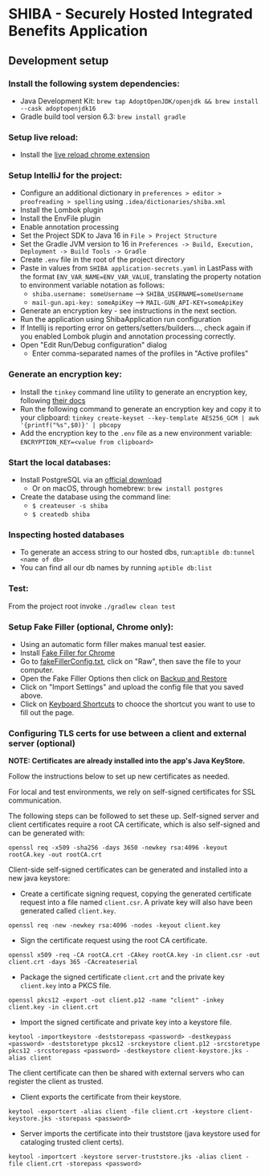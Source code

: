 # SHIBA - Securely Hosted Integrated Benefits Application

## Development setup

### Install the following system dependencies:

- Java Development Kit: `brew tap AdoptOpenJDK/openjdk && brew install --cask adoptopenjdk16`
- Gradle build tool version 6.3: `brew install gradle`

### Setup live reload:

- Install the [live reload chrome extension](https://chrome.google.com/webstore/detail/livereload/jnihajbhpnppcggbcgedagnkighmdlei?hl=en)

### Setup IntelliJ for the project:

- Configure an additional dictionary in `preferences > editor > proofreading > spelling` using `.idea/dictionaries/shiba.xml`
- Install the Lombok plugin
- Install the EnvFile plugin
- Enable annotation processing
- Set the Project SDK to Java 16 in `File > Project Structure`
- Set the Gradle JVM version to 16 in `Preferences -> Build, Execution, Deployment -> Build Tools -> Gradle`
- Create `.env` file in the root of the project directory
- Paste in values from `SHIBA application-secrets.yaml` in LastPass with the format `ENV_VAR_NAME=ENV_VAR_VALUE`, translating the property notation to environment variable notation as follows:
    - `shiba.username: someUsername` --> `SHIBA_USERNAME=someUsername`
    - `mail-gun.api-key: someApiKey` --> `MAIL-GUN_API-KEY=someApiKey`
- Generate an encryption key - see instructions in the next section.
- Run the application using ShibaApplication run configuration
- If Intellij is reporting error on getters/setters/builders..., check again if you enabled Lombok plugin and annotation processing correctly.
- Open "Edit Run/Debug configuration" dialog
    - Enter comma-separated names of the profiles in "Active profiles"

### Generate an encryption key:
- Install the `tinkey` command line utility to generate an encryption key, following [their docs](https://github.com/google/tink/blob/master/docs/TINKEY.md)
- Run the following command to generate an encryption key and copy it to your clipboard: `tinkey create-keyset --key-template AES256_GCM | awk '{printf("%s",$0)}' | pbcopy`
- Add the encryption key to the `.env` file as a new environment variable: `ENCRYPTION_KEY=<value from clipboard>`

### Start the local databases:

- Install PostgreSQL via an [official download](https://www.postgresql.org/download/)
    - Or on macOS, through homebrew: `brew install postgres`
- Create the database using the command line:
    - `$ createuser -s shiba`
    - `$ createdb shiba`
    
### Inspecting hosted databases
- To generate an access string to our hosted dbs, run:`aptible db:tunnel <name of db>`
- You can find all our db names by running `aptible db:list`
 
### Test:

From the project root invoke
```./gradlew clean test```

### Setup Fake Filler (optional, Chrome only):

- Using an automatic form filler makes manual test easier.
- Install [Fake Filler for Chrome](https://chrome.google.com/webstore/detail/fake-filler/bnjjngeaknajbdcgpfkgnonkmififhfo)
- Go to [fakeFillerConfig.txt](fakeFIllerConfig.txt), click on "Raw", then save the file to your computer.
- Open the Fake Filler Options then click on [Backup and Restore](chrome-extension://bnjjngeaknajbdcgpfkgnonkmififhfo/options.html#/backup)
- Click on "Import Settings" and upload the config file that you saved above.
- Click on [Keyboard Shortcuts](chrome-extension://bnjjngeaknajbdcgpfkgnonkmififhfo/options.html#/keyboard-shortcuts) to chooce the shortcut you want to use to fill out the page. 

### Configuring TLS certs for use between a client and external server (optional)

**NOTE: Certificates are already installed into the app's Java KeyStore.**

Follow the instructions below to set up new certificates as needed.

For local and test environments, we rely on self-signed certificates for SSL communication.

The following steps can be followed to set these up. Self-signed server and client certificates require a root CA certificate, which is also self-signed and can be generated with:
 
`openssl req -x509 -sha256 -days 3650 -newkey rsa:4096 -keyout rootCA.key -out rootCA.crt`

Client-side self-signed certificates can be generated and installed into a new java keystore:

- Create a certificate signing request, copying the generated certificate request into a file named `client.csr`. A private key will also have been generated called `client.key`.

`openssl req -new -newkey rsa:4096 -nodes -keyout client.key`

- Sign the certificate request using the root CA certificate.

`openssl x509 -req -CA rootCA.crt -CAkey rootCA.key -in client.csr -out client.crt -days 365 -CAcreateserial`

- Package the signed certificate `client.crt` and the private key `client.key` into a PKCS file.

`openssl pkcs12 -export -out client.p12 -name "client" -inkey client.key -in client.crt`

- Import the signed certificate and private key into a keystore file.

`keytool -importkeystore -deststorepass <password> -destkeypass <password> -deststoretype pkcs12 -srckeystore client.p12 -srcstoretype pkcs12 -srcstorepass <password> -destkeystore client-keystore.jks -alias client`

The client certificate can then be shared with external servers who can register the client as trusted.

- Client exports the certificate from their keystore.

`keytool -exportcert -alias client -file client.crt -keystore client-keystore.jks -storepass <password>`

- Server imports the certificate into their truststore (java keystore used for cataloging trusted client certs).

`keytool -importcert -keystore server-truststore.jks -alias client -file client.crt -storepass <password>`

